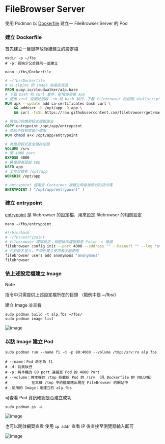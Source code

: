 # FileBrowser Server
使用 Podman 以 [Dockerfile](https://github.com/CUTe-CCNL/upboardbox/blob/main/Application%20Container/File%20Browser%20Server/Dockerfile) 建立一 FileBrowser Server 的 Pod

### 建立 Dockerfile

首先建立一目錄存放後續建立的設定檔

```
mkdir -p ~/fbs
# -p：若缺少父目錄則一並建立
```
```
nano ~/fbs/Dockerfile
```

```dockerfile
# ~/fbs/Dockerfile
# 以 alpine 的 image 為基底改造
FROM quay.io/cloudwalker/alp.base
# 下載 bash 和 curl 套件，新增使用者 app
# 使用 crul 從網址抓取 .sh 給 bash 執行，下載 filebrowser 的相關 shallscript(指令)
RUN apk --update add ca-certificates bash curl \
    && adduser -h /opt/app -D app \
    && curl -fsSL https://raw.githubusercontent.com/filebrowser/get/master/get.sh | bash

# 將自己的應用程式複製進去
COPY entrypoint /opt/app/entrypoint
# 並給予該程式執行權限
RUN chmod a+x /opt/app/entrypoint

# 為應用程式產生儲存空間
VOLUME /srv
# 開 4000 port
EXPOSE 4000
# 將使用者設給 app
USER app
# 工作目錄在 /opt/app
WORKDIR /opt/app

# entrypoint 檔案含 Container 被建立時會被執行的指令等
ENTRYPOINT [ "/opt/app/entrypoint" ]
```

### 建立 entrypoint

[entrypoint](https://github.com/CUTe-CCNL/upboardbox/blob/main/Application%20Container/File%20Browser%20Server/entrypoint) 是 filebrowser 的設定檔，用來設定 filebrowser 的相關設定
```
nano ~/fbs/entrypoint
```

```bash
#!/bin/bash
# ~/fbs/entrypoint
# filebrowser 權限設定：相關操作權限都是 False -> 唯讀
filebrowser config init --port 4000 --address "" --baseurl "" --log "stdout" --root="/srv" --auth.method='noauth' --commands "" --lockPassword --perm.admin=false --perm.create=false --perm.delete=false --perm.execute=false --perm.modify=false --perm.rename=false --signup=false
# 允許匿名登入，不須先建立使用者才能使用
filebrowser users add anonymous "anonymous"
filebrowser
```

### 依上述設定檔建立 Image

> [!NOTE]
> 指令中只需提供上述設定檔所在的目錄
> （範例中是 ~/fbs/）

建立 Image 並查看
```
sudo podman build -t alp.fbs ~/fbs/
sudo podman image list
```

![image](https://imgur.com/LeLJLHv.png)

### 以該 Image 建立 Pod

```
sudo podman run --name f1 -d -p 80:4000 --volume /tmp:/srv:ro alp.fbs

# --name：Pod 命名為 f1
# -d：背景執行
# -p：將本機的 80 port 連接至 Pod 的 4000 Port
# --volume：將本機的 /tmp 掛載給 Pod 的 /srv （見 Dockerfile 的 VOLUME）
#           在本機 /tmp 中的檔案應出現在 FileBrowser 的網站中
# -使用的 Image：剛建立的 alp.fbs
```

可查看 Pod 資訊確認是否建立成功

```
sudo podman ps -a
```

![image](https://imgur.com/lFuouAZ.png)

也可以開啟網頁查看
使用 `ip addr` 查看 IP 後直接至瀏覽器輸入即可

![image](https://imgur.com/rfaxc8R.png)

